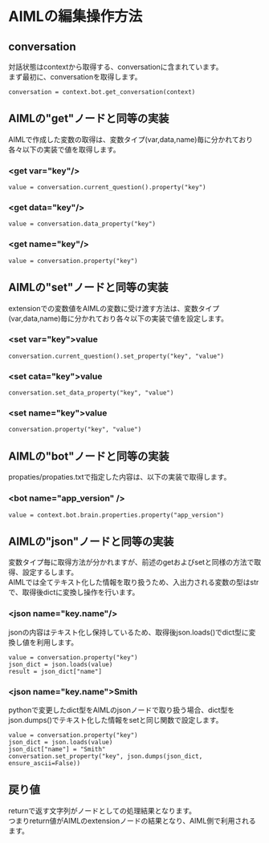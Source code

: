 
# AIMLの編集操作方法

## conversation

対話状態はcontextから取得する、conversationに含まれています。  
まず最初に、conversationを取得します。

```
conversation = context.bot.get_conversation(context)
```

## AIMLの"get"ノードと同等の実装
AIMLで作成した変数の取得は、変数タイプ(var,data,name)毎に分かれており各々以下の実装で値を取得します。

### \<get var="key"/>

```
value = conversation.current_question().property("key")
```

### \<get data="key"/>
```
value = conversation.data_property("key")
```

### \<get name="key"/>
```
value = conversation.property("key")
```


##  AIMLの"set"ノードと同等の実装
extensionでの変数値をAIMLの変数に受け渡す方法は、変数タイプ(var,data,name)毎に分かれており各々以下の実装で値を設定します。

### \<set var="key">value</set>
```
conversation.current_question().set_property("key", "value")
```

### \<set cata="key">value</set>
```
conversation.set_data_property("key", "value")
```

### \<set name="key">value</set>
```
conversation.property("key", "value")
```


## AIMLの"bot"ノードと同等の実装
propaties/propaties.txtで指定した内容は、以下の実装で取得します。

### \<bot name="app_version" />
```
value = context.bot.brain.properties.property("app_version")
```

## AIMLの"json"ノードと同等の実装
変数タイプ毎に取得方法が分かれますが、前述のgetおよびsetと同様の方法で取得、設定するします。  
AIMLでは全てテキスト化した情報を取り扱うため、入出力される変数の型はstrで、取得後dictに変換し操作を行います。

### \<json name="key.name"/>
jsonの内容はテキスト化し保持しているため、取得後json.loads()でdict型に変換し値を利用します。

```
value = conversation.property("key")
json_dict = json.loads(value)
result = json_dict["name"]
```

### \<json name="key.name">Smith</json>
pythonで変更したdict型をAIMLのjsonノードで取り扱う場合、dict型をjson.dumps()でテキスト化した情報をsetと同じ関数で設定します。
```
value = conversation.property("key")
json_dict = json.loads(value)
json_dict["name"] = "Smith"
conversation.set_property("key", json.dumps(json_dict, ensure_ascii=False))
```

## 戻り値
returnで返す文字列がノードとしての処理結果となります。  
つまりreturn値がAIMLのextensionノードの結果となり、AIML側で利用されるます。
